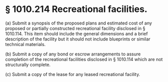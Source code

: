 # § 1010.214   Recreational facilities.

(a) Submit a synopsis of the proposed plans and estimated cost of any proposed or partially constructed recreational facility disclosed in § 1010.114. This item should include the general dimensions and a brief description of the facility but it should not include blueprints or similar technical materials.


(b) Submit a copy of any bond or escrow arrangements to assure completion of the recreational facilities disclosed in § 1010.114 which are not structurally complete.


(c) Submit a copy of the lease for any leased recreational facility.





